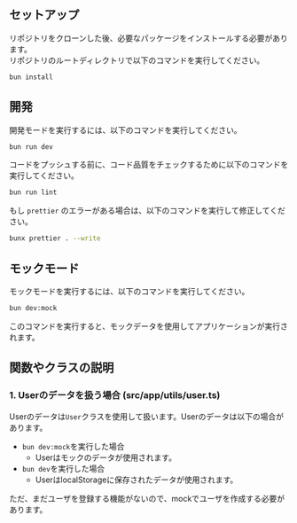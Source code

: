 ## セットアップ

リポジトリをクローンした後、必要なパッケージをインストールする必要があります。  
リポジトリのルートディレクトリで以下のコマンドを実行してください。

```bash
bun install
```

## 開発

開発モードを実行するには、以下のコマンドを実行してください。

```bash
bun run dev
```

コードをプッシュする前に、コード品質をチェックするために以下のコマンドを実行してください。

```bash
bun run lint
```

もし `prettier` のエラーがある場合は、以下のコマンドを実行して修正してください。

```bash
bunx prettier . --write
```

## モックモード

モックモードを実行するには、以下のコマンドを実行してください。

```bash
bun dev:mock
```

このコマンドを実行すると、モックデータを使用してアプリケーションが実行されます。

## 関数やクラスの説明

### 1. Userのデータを扱う場合 (src/app/utils/user.ts)

Userのデータは`User`クラスを使用して扱います。Userのデータは以下の場合があります。

- `bun dev:mock`を実行した場合
  - Userはモックのデータが使用されます。
- `bun dev`を実行した場合
  - UserはlocalStorageに保存されたデータが使用されます。

ただ、まだユーザを登録する機能がないので、mockでユーザを作成する必要があります。
